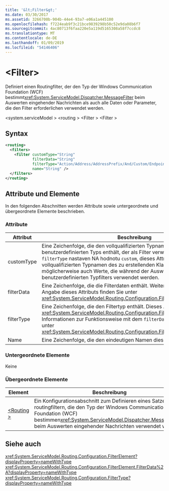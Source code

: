 ```yaml
---
title: '&lt;Filter&gt;'
ms.date: 03/30/2017
ms.assetid: 3266700b-904b-44e4-93a7-e06a1a445100
ms.openlocfilehash: f7224eab9f3c21bce9839298b50c52e9da08b6f7
ms.sourcegitcommit: 4ac80713f6faa220e5a119d5165308a58f7ccdc8
ms.translationtype: MT
ms.contentlocale: de-DE
ms.lasthandoff: 01/09/2019
ms.locfileid: "54146406"
---
```

# <a name="ltfiltergt"></a>&lt;Filter&gt;

Definiert einen Routingfilter, der den Typ der Windows Communication Foundation (WCF) bestimmt<xref:System.ServiceModel.Dispatcher.MessageFilter> beim Auswerten eingehender Nachrichten als auch alle Daten oder Parameter, die den Filter erforderlichen verwendet werden.

\<system.serviceModel > \<routing > \<Filter > \<Filter >
  
## <a name="syntax"></a>Syntax  
  
```xml  
<routing>
  <filters>
    <filter customType="String"
            filterData="String"
            filterType="Action/Address/AddressPrefix/And/Custom/Endpoint/MatchAll/XPath"
            name="String" />
  </filters>
</routing>
```  
  
## <a name="attributes-and-elements"></a>Attribute und Elemente

In den folgenden Abschnitten werden Attribute sowie untergeordnete und übergeordnete Elemente beschrieben.

### <a name="attributes"></a>Attribute

| Attribut  | Beschreibung |
| ---------- | ----------- |
| customType | Eine Zeichenfolge, die den vollqualifizierten Typnamen des benutzerdefinierten Typs enthält, der als Filter verwendet werden soll. Wenn `filterType` nastaven NA hodnotu `custom`, dieses Attribut enthält den vollqualifizierten Typnamen des zu erstellenden Klasse.  `filterData` enthält möglicherweise auch Werte, die während der Auswertung des benutzerdefinierten Typfilters verwendet werden. |
| filterData | Eine Zeichenfolge, die die Filterdaten enthält. Weitere Informationen zur Angabe dieses Attributs finden Sie unter <xref:System.ServiceModel.Routing.Configuration.FilterElement.FilterData%2A>. |
| filterType | Eine Zeichenfolge, die den Filtertyp enthält. Dieses Attribut ist vom Typ <xref:System.ServiceModel.Routing.Configuration.FilterType>.  Weitere Informationen zur Funktionsweise mit dem `filterData`-Attribut finden Sie unter  <xref:System.ServiceModel.Routing.Configuration.FilterElement.FilterData%2A>. |
| Name       | Eine Zeichenfolge, die den eindeutigen Namen dieses Filterelements enthält. |

### <a name="child-elements"></a>Untergeordnete Elemente

Keine

### <a name="parent-elements"></a>Übergeordnete Elemente

| Element | Beschreibung |
| ------- | ----------- |
| [\<Routing >](../../../../../docs/framework/configure-apps/file-schema/wcf/routing.md) | Ein Konfigurationsabschnitt zum Definieren eines Satzes von routingfiltern, die den Typ der Windows Communication Foundation (WCF) bestimmen<xref:System.ServiceModel.Dispatcher.MessageFilter> beim Auswerten eingehender Nachrichten verwendet werden. |

## <a name="see-also"></a>Siehe auch

<xref:System.ServiceModel.Routing.Configuration.FilterElement?displayProperty=nameWithType>    
<xref:System.ServiceModel.Routing.Configuration.FilterElement.FilterData%2A?displayProperty=nameWithType>   
<xref:System.ServiceModel.Routing.Configuration.FilterType?displayProperty=nameWithType>   
